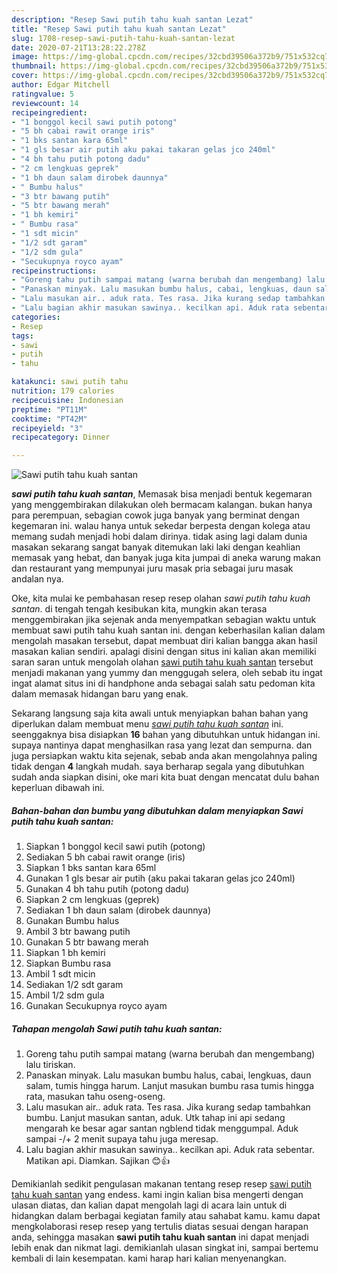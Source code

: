 ```yaml
---
description: "Resep Sawi putih tahu kuah santan Lezat"
title: "Resep Sawi putih tahu kuah santan Lezat"
slug: 1708-resep-sawi-putih-tahu-kuah-santan-lezat
date: 2020-07-21T13:28:22.278Z
image: https://img-global.cpcdn.com/recipes/32cbd39506a372b9/751x532cq70/sawi-putih-tahu-kuah-santan-foto-resep-utama.jpg
thumbnail: https://img-global.cpcdn.com/recipes/32cbd39506a372b9/751x532cq70/sawi-putih-tahu-kuah-santan-foto-resep-utama.jpg
cover: https://img-global.cpcdn.com/recipes/32cbd39506a372b9/751x532cq70/sawi-putih-tahu-kuah-santan-foto-resep-utama.jpg
author: Edgar Mitchell
ratingvalue: 5
reviewcount: 14
recipeingredient:
- "1 bonggol kecil sawi putih potong"
- "5 bh cabai rawit orange iris"
- "1 bks santan kara 65ml"
- "1 gls besar air putih aku pakai takaran gelas jco 240ml"
- "4 bh tahu putih potong dadu"
- "2 cm lengkuas geprek"
- "1 bh daun salam dirobek daunnya"
- " Bumbu halus"
- "3 btr bawang putih"
- "5 btr bawang merah"
- "1 bh kemiri"
- " Bumbu rasa"
- "1 sdt micin"
- "1/2 sdt garam"
- "1/2 sdm gula"
- "Secukupnya royco ayam"
recipeinstructions:
- "Goreng tahu putih sampai matang (warna berubah dan mengembang) lalu tiriskan."
- "Panaskan minyak. Lalu masukan bumbu halus, cabai, lengkuas, daun salam, tumis hingga harum. Lanjut masukan bumbu rasa tumis hingga rata, masukan tahu oseng-oseng."
- "Lalu masukan air.. aduk rata. Tes rasa. Jika kurang sedap tambahkan bumbu. Lanjut masukan santan, aduk. Utk tahap ini api sedang mengarah ke besar agar santan ngblend tidak menggumpal. Aduk sampai -/+ 2 menit supaya tahu juga meresap."
- "Lalu bagian akhir masukan sawinya.. kecilkan api. Aduk rata sebentar. Matikan api. Diamkan. Sajikan 😊👍"
categories:
- Resep
tags:
- sawi
- putih
- tahu

katakunci: sawi putih tahu 
nutrition: 179 calories
recipecuisine: Indonesian
preptime: "PT11M"
cooktime: "PT42M"
recipeyield: "3"
recipecategory: Dinner

---
```



![Sawi putih tahu kuah santan](https://img-global.cpcdn.com/recipes/32cbd39506a372b9/751x532cq70/sawi-putih-tahu-kuah-santan-foto-resep-utama.jpg)

<b><i>sawi putih tahu kuah santan</i></b>, Memasak bisa menjadi bentuk kegemaran yang menggembirakan dilakukan oleh bermacam kalangan. bukan hanya para perempuan, sebagian cowok juga banyak yang berminat dengan kegemaran ini. walau hanya untuk sekedar berpesta dengan kolega atau memang sudah menjadi hobi dalam dirinya. tidak asing lagi dalam dunia masakan sekarang sangat banyak ditemukan laki laki dengan keahlian memasak yang hebat, dan banyak juga kita jumpai di aneka warung makan dan restaurant yang mempunyai juru masak pria sebagai juru masak andalan nya.

Oke, kita mulai ke pembahasan resep resep olahan <i>sawi putih tahu kuah santan</i>. di tengah tengah kesibukan kita, mungkin akan terasa menggembirakan jika sejenak anda menyempatkan sebagian waktu untuk membuat sawi putih tahu kuah santan ini. dengan keberhasilan kalian dalam mengolah masakan tersebut, dapat membuat diri kalian bangga akan hasil masakan kalian sendiri. apalagi disini dengan situs ini kalian akan memiliki saran saran untuk mengolah olahan <u>sawi putih tahu kuah santan</u> tersebut menjadi makanan yang yummy dan menggugah selera, oleh sebab itu ingat ingat alamat situs ini di handphone anda sebagai salah satu pedoman kita dalam memasak hidangan baru yang enak.




Sekarang langsung saja kita awali untuk menyiapkan bahan bahan yang diperlukan dalam membuat menu <u><i>sawi putih tahu kuah santan</i></u> ini. seenggaknya bisa disiapkan <b>16</b> bahan yang dibutuhkan untuk hidangan ini. supaya nantinya dapat menghasilkan rasa yang lezat dan sempurna. dan juga persiapkan waktu kita sejenak, sebab anda akan mengolahnya paling tidak dengan <b>4</b> langkah mudah. saya berharap segala yang dibutuhkan sudah anda siapkan disini, oke mari kita buat dengan mencatat dulu bahan keperluan dibawah ini.

<!--inarticleads1-->

##### Bahan-bahan dan bumbu yang dibutuhkan dalam menyiapkan Sawi putih tahu kuah santan:

1. Siapkan 1 bonggol kecil sawi putih (potong)
1. Sediakan 5 bh cabai rawit orange (iris)
1. Siapkan 1 bks santan kara 65ml
1. Gunakan 1 gls besar air putih (aku pakai takaran gelas jco 240ml)
1. Gunakan 4 bh tahu putih (potong dadu)
1. Siapkan 2 cm lengkuas (geprek)
1. Sediakan 1 bh daun salam (dirobek daunnya)
1. Gunakan  Bumbu halus
1. Ambil 3 btr bawang putih
1. Gunakan 5 btr bawang merah
1. Siapkan 1 bh kemiri
1. Siapkan  Bumbu rasa
1. Ambil 1 sdt micin
1. Sediakan 1/2 sdt garam
1. Ambil 1/2 sdm gula
1. Gunakan Secukupnya royco ayam




<!--inarticleads2-->

##### Tahapan mengolah Sawi putih tahu kuah santan:

1. Goreng tahu putih sampai matang (warna berubah dan mengembang) lalu tiriskan.
1. Panaskan minyak. Lalu masukan bumbu halus, cabai, lengkuas, daun salam, tumis hingga harum. Lanjut masukan bumbu rasa tumis hingga rata, masukan tahu oseng-oseng.
1. Lalu masukan air.. aduk rata. Tes rasa. Jika kurang sedap tambahkan bumbu. Lanjut masukan santan, aduk. Utk tahap ini api sedang mengarah ke besar agar santan ngblend tidak menggumpal. Aduk sampai -/+ 2 menit supaya tahu juga meresap.
1. Lalu bagian akhir masukan sawinya.. kecilkan api. Aduk rata sebentar. Matikan api. Diamkan. Sajikan 😊👍




Demikianlah sedikit pengulasan makanan tentang resep resep <u>sawi putih tahu kuah santan</u> yang endess. kami ingin kalian bisa mengerti dengan ulasan diatas, dan kalian dapat mengolah lagi di acara lain untuk di hidangkan dalam berbagai kegiatan family atau sahabat kamu. kamu dapat mengkolaborasi resep resep yang tertulis diatas sesuai dengan harapan anda, sehingga masakan <b>sawi putih tahu kuah santan</b> ini dapat menjadi lebih enak dan nikmat lagi. demikianlah ulasan singkat ini, sampai bertemu kembali di lain kesempatan. kami harap hari kalian menyenangkan.

